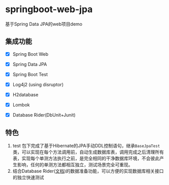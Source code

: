 # springboot-web-jpa
基于Spring Data JPA的web项目demo

## 集成功能

- [x] Spring Boot Web
- [x] Spring Data JPA
- [x] Spring Boot Test
- [x] Log4j2 (using disruptor)
- [x] H2database
- [x] Lombok
- [x] Database Rider(DbUnit+Junit)


## 特色
1. test 包下完成了基于Hibernate的JPA手动DDL控制语句，继承`BaseJpaTest`类，可以实现在每个方法调用前，自动生成数据库表，调用完成之后清理所有表，实现每个单测方法执行之前，是完全相同的干净数据库环境，不会彼此产生影响，任何的单测方法都相互独立，测试场景完全可重现。
2. 结合Database Rider([文档](https://database-rider.github.io/database-rider/latest/documentation.html?theme=foundation))的数据准备功能，可以方便的实现数据库相关接口的独立快速测试